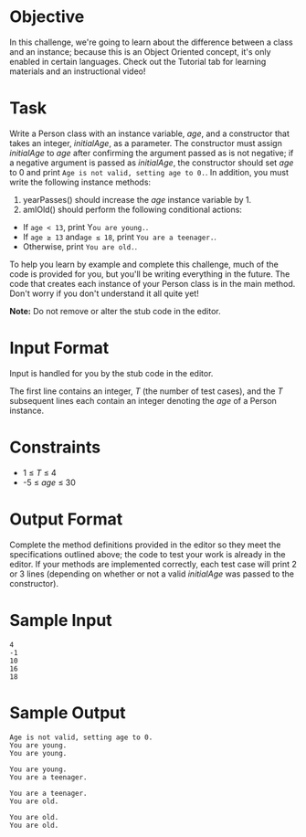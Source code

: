 # Objective
In this challenge, we're going to learn about the difference between a class and an instance; because this is an Object Oriented concept, it's only enabled in certain languages. Check out the Tutorial tab for learning materials and an instructional video!

# Task
Write a Person class with an instance variable, *age*, and a constructor that takes an integer, *initialAge*, as a parameter. The constructor must assign *initialAge* to *age* after confirming the argument passed as is not negative; if a negative argument is passed as *initialAge*, the constructor should set *age* to 0 and print `Age is not valid, setting age to 0.`. In addition, you must write the following instance methods:

1. yearPasses() should increase the *age* instance variable by 1.
2. amIOld() should perform the following conditional actions:
* If `age < 13`, print Y`ou are young.`.
* If `age ≥ 13` and`age ≤ 18`, print `You are a teenager.`.
* Otherwise, print `You are old.`.

To help you learn by example and complete this challenge, much of the code is provided for you, but you'll be writing everything in the future. The code that creates each instance of your Person class is in the main method. Don't worry if you don't understand it all quite yet!

**Note:** Do not remove or alter the stub code in the editor.

# Input Format
Input is handled for you by the stub code in the editor.

The first line contains an integer, *T* (the number of test cases), and the *T* subsequent lines each contain an integer denoting the *age* of a Person instance.

# Constraints
* 1 ≤ *T* ≤ 4
* -5 ≤ *age* ≤ 30

# Output Format
Complete the method definitions provided in the editor so they meet the specifications outlined above; the code to test your work is already in the editor. If your methods are implemented correctly, each test case will print 2 or 3 lines (depending on whether or not a valid *initialAge* was passed to the constructor).

# Sample Input
```
4
-1
10
16
18
```

# Sample Output
```
Age is not valid, setting age to 0.
You are young.
You are young.

You are young.
You are a teenager.

You are a teenager.
You are old.

You are old.
You are old.
```